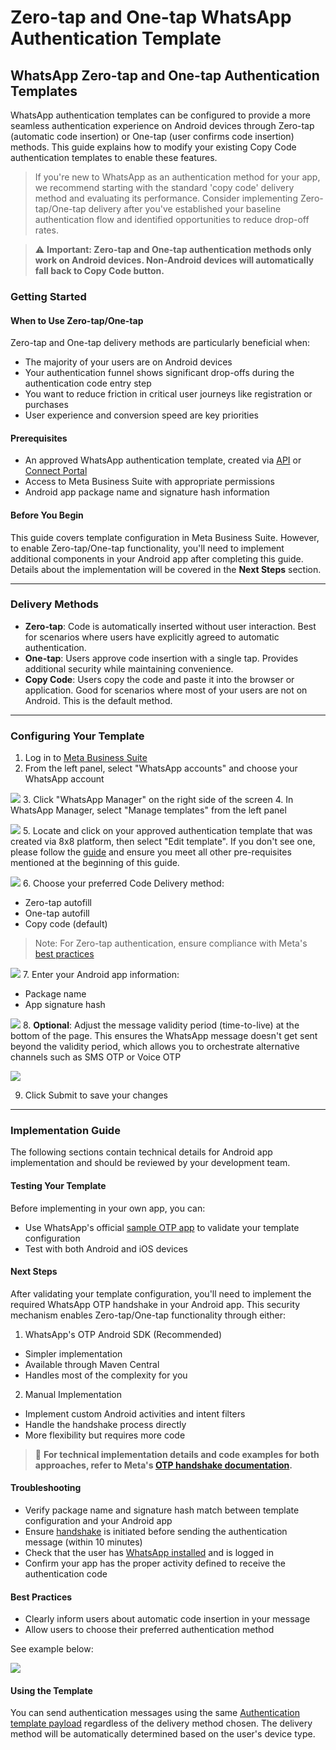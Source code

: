 # Zero-tap and One-tap WhatsApp Authentication Template

## WhatsApp Zero-tap and One-tap Authentication Templates

WhatsApp authentication templates can be configured to provide a more seamless authentication experience on Android devices through Zero-tap (automatic code insertion) or One-tap (user confirms code insertion) methods. This guide explains how to modify your existing Copy Code authentication templates to enable these features.

>
> If you're new to WhatsApp as an authentication method for your app, we recommend starting with the standard 'copy code' delivery method and evaluating its performance. Consider implementing Zero-tap/One-tap delivery after you've established your baseline authentication flow and identified opportunities to reduce drop-off rates.
>
>
>

> ⚠️ **Important: Zero-tap and One-tap authentication methods only work on Android devices. Non-Android devices will automatically fall back to Copy Code button.**
>
>

### Getting Started

#### When to Use Zero-tap/One-tap

Zero-tap and One-tap delivery methods are particularly beneficial when:

* The majority of your users are on Android devices
* Your authentication funnel shows significant drop-offs during the authentication code entry step
* You want to reduce friction in critical user journeys like registration or purchases
* User experience and conversion speed are key priorities

#### Prerequisites

* An approved WhatsApp authentication template, created via [API](/connect/reference/add-whatsapp-template) or [Connect Portal](/connect/docs/whatsapp-templates-management#creating-templates)
* Access to Meta Business Suite with appropriate permissions
* Android app package name and signature hash information

#### Before You Begin

This guide covers template configuration in Meta Business Suite. However, to enable Zero-tap/One-tap functionality, you'll need to implement additional components in your Android app after completing this guide. Details about the implementation will be covered in the **Next Steps** section.

---

### Delivery Methods

* **Zero-tap**: Code is automatically inserted without user interaction. Best for scenarios where users have explicitly agreed to automatic authentication.
* **One-tap**: Users approve code insertion with a single tap. Provides additional security while maintaining convenience.
* **Copy Code**: Users copy the code and paste it into the browser or application. Good for scenarios where most of your users are not on Android. This is the default method.

---

### Configuring Your Template

1. Log in to [Meta Business Suite](https://business.facebook.com/latest/settings/)
2. From the left panel, select "WhatsApp accounts" and choose your WhatsApp account

![](../images/d884e58ee928e9d74b52b644d28a9109fc3e931a95335f57164c362e50948be7-image.png)
3. Click "WhatsApp Manager" on the right side of the screen
4. In WhatsApp Manager, select "Manage templates" from the left panel

![](../images/f0e373550e092bdeb1785dc472836f74438411e34d860687b9a041ba16e2ae13-image.png)
5. Locate and click on your approved authentication template that was created via 8x8 platform, then select "Edit template". If you don't see one, please follow the [guide](/connect/docs/whatsapp-templates-management#creating-templates) and ensure you meet all other pre-requisites mentioned at the beginning of this guide.

![](../images/7a1fae0359ae0a3ed2a7de28018abba9139a1fa3c929cb819c1189db8fbe4c52-image.png)
6. Choose your preferred Code Delivery method:

  * Zero-tap autofill
  * One-tap autofill
  * Copy code (default)  

>
> Note: For Zero-tap authentication, ensure compliance with Meta's [best practices](https://business.facebook.com/business/help/285737223876109)
>
>
>

![](../images/54f3382a0ac7e07d30796ad96d426b707e18914d5f45d4e8a54188502c2c2ad0-image.png)
7. Enter your Android app information:

* Package name
* App signature hash

![](../images/c37eaf2b7d1375c66a1aa82499f3081840c0c6878fa9cd538b1b3e6b25ce751d-image.png)
8. **Optional**: Adjust the message validity period (time-to-live) at the bottom of the page. This ensures the WhatsApp message doesn't get sent beyond the validity period, which allows you to orchestrate alternative channels such as SMS OTP or Voice OTP

![](../images/c2d8279519f731a7d15266581c48ccfe57e5184dc1fc24487d9754c832f379ff-image.png)

9. Click Submit to save your changes

---

### Implementation Guide

The following sections contain technical details for Android app implementation and should be reviewed by your development team.

#### Testing Your Template

Before implementing in your own app, you can:

* Use WhatsApp's official [sample OTP app](https://github.com/WhatsApp/WhatsApp-OTP-Sample-App) to validate your template configuration
* Test with both Android and iOS devices

#### Next Steps

After validating your template configuration, you'll need to implement the required WhatsApp OTP handshake in your Android app. This security mechanism enables Zero-tap/One-tap functionality through either:

1. WhatsApp's OTP Android SDK (Recommended)

  * Simpler implementation
  * Available through Maven Central
  * Handles most of the complexity for you
2. Manual Implementation

  * Implement custom Android activities and intent filters
  * Handle the handshake process directly
  * More flexibility but requires more code

> 📘 **For technical implementation details and code examples for both approaches, refer to Meta's [OTP handshake documentation](https://developers.facebook.com/docs/whatsapp/business-management-api/authentication-templates/autofill-button-authentication-templates#handshake).**
>
>

#### Troubleshooting

* Verify package name and signature hash match between template configuration and your Android app
* Ensure [handshake](https://developers.facebook.com/docs/whatsapp/business-management-api/authentication-templates/autofill-button-authentication-templates#initiating-the-handshake) is initiated before sending the authentication message (within 10 minutes)
* Check that the user has [WhatsApp installed](https://developers.facebook.com/docs/whatsapp/business-management-api/authentication-templates/autofill-button-authentication-templates#checking-if-whatsapp-is-installed) and is logged in
* Confirm your app has the proper activity defined to receive the authentication code

#### Best Practices

* Clearly inform users about automatic code insertion in your message
* Allow users to choose their preferred authentication method

See example below:

![](../images/df4d3135f65bdb880916d73f43b1743935066adf88eb9b75650d4198e4e65e9e-image.png)

#### Using the Template

You can send authentication messages using the same [Authentication template payload](/connect/reference/send-message) regardless of the delivery method chosen. The delivery method will be automatically determined based on the user's device type.
